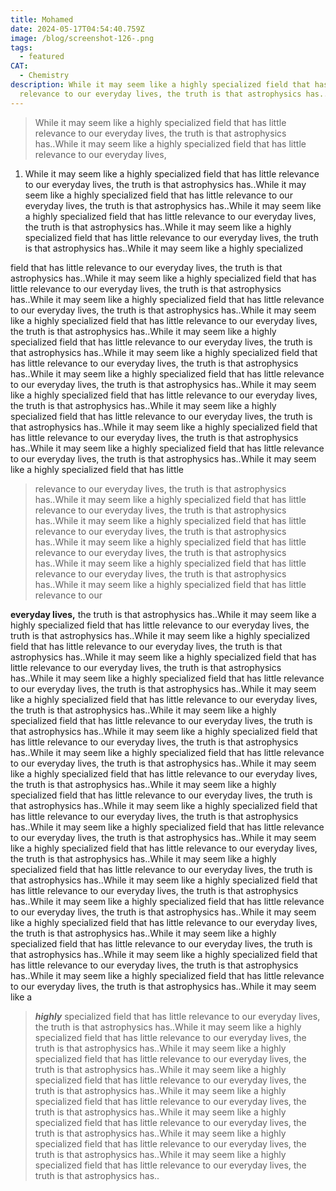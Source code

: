 ```yaml
---
title: Mohamed
date: 2024-05-17T04:54:40.759Z
image: /blog/screenshot-126-.png
tags:
  - featured
CAT:
  - Chemistry
description: While it may seem like a highly specialized field that has little
  relevance to our everyday lives, the truth is that astrophysics has..
---
```

> While it may seem like a highly specialized field that has little relevance to our everyday lives, the truth is that astrophysics has..While it may seem like a highly specialized field that has little relevance to our everyday lives, 
>

1.  While it may seem like a highly specialized field that has little relevance to our everyday lives, the truth is that astrophysics has..While it may seem like a highly specialized field that has little relevance to our everyday lives, 
   the truth is that astrophysics has..While it may seem like a highly specialized field that has little relevance to our everyday lives, the truth is that astrophysics has..While it may seem like a highly specialized field that has little relevance to our everyday lives, the truth is that astrophysics has..While it may seem like a highly specialized 

field that has little relevance to our everyday lives, the truth is that astrophysics has..While it may seem like a highly specialized field that has little relevance to our everyday lives, the truth is that astrophysics has..While it may seem like a highly specialized field that has little relevance to our everyday lives, the truth is that astrophysics has..While it may seem like a highly specialized field that has little relevance to our everyday lives, the truth is that astrophysics has..While it may seem like a highly specialized field that has little relevance to our everyday lives, the truth is that astrophysics has..While it may seem like a highly specialized field that has little relevance to our everyday lives, the truth is that astrophysics has..While it may seem like a highly specialized field that has little relevance to our everyday lives, the truth is that astrophysics has..While it may seem like a highly specialized field that has little relevance to our everyday lives, the truth is that astrophysics has..While it may seem like a highly specialized field that has little relevance to our everyday lives, the truth is that astrophysics has..While it may seem like a highly specialized field that has little relevance to our everyday lives, the truth is that astrophysics has..While it may seem like a highly specialized field that has little relevance to our everyday lives, the truth is that astrophysics has..While it may seem like a highly specialized field that has little 

> relevance to our everyday lives, the truth is that astrophysics has..While it may seem like a highly specialized field that has little relevance to our everyday lives, the truth is that astrophysics has..While it may seem like a highly specialized field that has little relevance to our everyday lives, the truth is that astrophysics has..While it may seem like a highly specialized field that has little relevance to our everyday lives, the truth is that astrophysics has..While it may seem like a highly specialized field that has little relevance to our everyday lives, the truth is that astrophysics has..While it may seem like a highly specialized field that has little relevance to our 

**everyday lives,** the truth is that astrophysics has..While it may seem like a highly specialized field that has little relevance to our everyday lives, the truth is that astrophysics has..While it may seem like a highly specialized field that has little relevance to our everyday lives, the truth is that astrophysics has..While it may seem like a highly specialized field that has little relevance to our everyday lives, the truth is that astrophysics has..While it may seem like a highly specialized field that has little relevance to our everyday lives, the truth is that astrophysics has..While it may seem like a highly specialized field that has little relevance to our everyday lives, the truth is that astrophysics has..While it may seem like a highly specialized field that has little relevance to our everyday lives, the truth is that astrophysics has..While it may seem like a highly specialized field that has little relevance to our everyday lives, the truth is that astrophysics has..While it may seem like a highly specialized field that has little relevance to our everyday lives, the truth is that astrophysics has..While it may seem like a highly specialized field that has little relevance to our everyday lives, the truth is that astrophysics has..While it may seem like a highly specialized field that has little relevance to our everyday lives, the truth is that astrophysics has..While it may seem like a highly specialized field that has little relevance to our everyday lives, the truth is that astrophysics has..While it may seem like a highly specialized field that has little relevance to our everyday lives, the truth is that astrophysics has..While it may seem like a highly specialized field that has little relevance to our everyday lives, the truth is that astrophysics has..While it may seem like a highly specialized field that has little relevance to our everyday lives, the truth is that astrophysics has..While it may seem like a highly specialized field that has little relevance to our everyday lives, the truth is that astrophysics has..While it may seem like a highly specialized field that has little relevance to our everyday lives, the truth is that astrophysics has..While it may seem like a highly specialized field that has little relevance to our everyday lives, the truth is that astrophysics has..While it may seem like a highly specialized field that has little relevance to our everyday lives, the truth is that astrophysics has..While it may seem like a highly specialized field that has little relevance to our everyday lives, the truth is that astrophysics has..While it may seem like a highly specialized field that has little relevance to our everyday lives, the truth is that astrophysics has..While it may seem like a 

> ***highly*** specialized field that has little relevance to our everyday lives, the truth is that astrophysics has..While it may seem like a highly specialized field that has little relevance to our everyday lives, the truth is that astrophysics has..While it may seem like a highly specialized field that has little relevance to our everyday lives, the truth is that astrophysics has..While it may seem like a highly specialized field that has little relevance to our everyday lives, the truth is that astrophysics has..While it may seem like a highly specialized field that has little relevance to our everyday lives, the truth is that astrophysics has..While it may seem like a highly specialized field that has little relevance to our everyday lives, the truth is that astrophysics has..While it may seem like a highly specialized field that has little relevance to our everyday lives, the truth is that astrophysics has..While it may seem like a highly specialized field that has little relevance to our everyday lives, the truth is that astrophysics has..